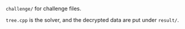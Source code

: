 `challenge/` for challenge files.

`tree.cpp` is the solver, and the decrypted data are put under `result/`.
